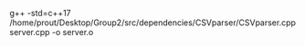 g++ -std=c++17 /home/prout/Desktop/Group2/src/dependencies/CSVparser/CSVparser.cpp server.cpp -o server.o

